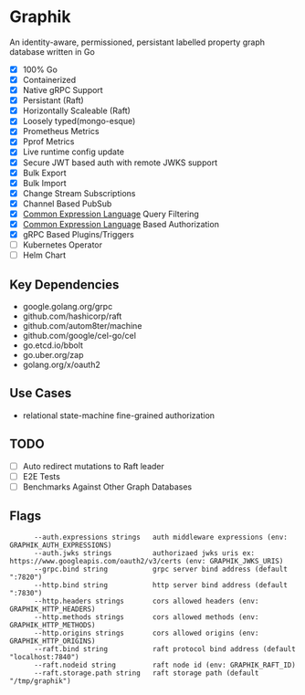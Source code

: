 # Graphik

An identity-aware, permissioned, persistant labelled property graph database written in Go

- [x] 100% Go
- [x] Containerized
- [x] Native gRPC Support
- [x] Persistant (Raft)
- [x] Horizontally Scaleable (Raft)
- [x] Loosely typed(mongo-esque)
- [x] Prometheus Metrics
- [x] Pprof Metrics
- [x] Live runtime config update
- [x] Secure JWT based auth with remote JWKS support
- [x] Bulk Export
- [x] Bulk Import
- [x] Change Stream Subscriptions
- [x] Channel Based PubSub
- [x] [Common Expression Language](https://opensource.google/projects/cel) Query Filtering
- [x] [Common Expression Language](https://opensource.google/projects/cel) Based Authorization
- [x] gRPC Based Plugins/Triggers
- [ ] Kubernetes Operator
- [ ] Helm Chart

## Key Dependencies

- google.golang.org/grpc
- github.com/hashicorp/raft
- github.com/autom8ter/machine
- github.com/google/cel-go/cel
- go.etcd.io/bbolt
- go.uber.org/zap
- golang.org/x/oauth2

## Use Cases

- relational state-machine fine-grained authorization

## TODO

- [ ] Auto redirect mutations to Raft leader
- [ ] E2E Tests
- [ ] Benchmarks Against Other Graph Databases

## Flags

```text
      --auth.expressions strings   auth middleware expressions (env: GRAPHIK_AUTH_EXPRESSIONS)
      --auth.jwks strings          authorizaed jwks uris ex: https://www.googleapis.com/oauth2/v3/certs (env: GRAPHIK_JWKS_URIS)
      --grpc.bind string           grpc server bind address (default ":7820")
      --http.bind string           http server bind address (default ":7830")
      --http.headers strings       cors allowed headers (env: GRAPHIK_HTTP_HEADERS)
      --http.methods strings       cors allowed methods (env: GRAPHIK_HTTP_METHODS)
      --http.origins strings       cors allowed origins (env: GRAPHIK_HTTP_ORIGINS)
      --raft.bind string           raft protocol bind address (default "localhost:7840")
      --raft.nodeid string         raft node id (env: GRAPHIK_RAFT_ID)
      --raft.storage.path string   raft storage path (default "/tmp/graphik")

```
